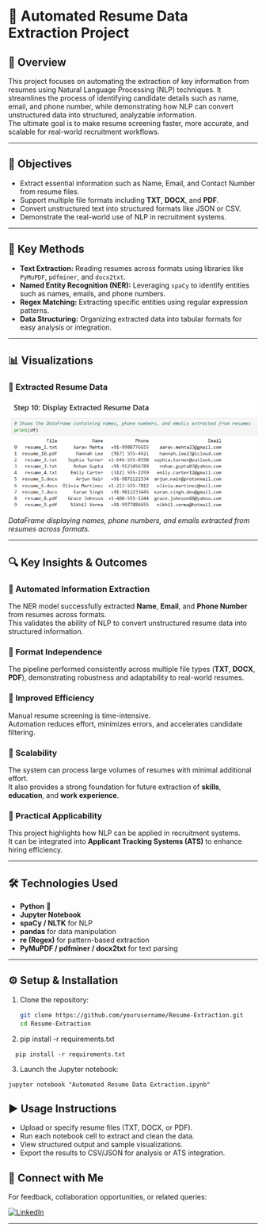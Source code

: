 # 🧠 Automated Resume Data Extraction Project

## 📘 Overview
This project focuses on automating the extraction of key information from resumes using Natural Language Processing (NLP) techniques. It streamlines the process of identifying candidate details such as name, email, and phone number, while demonstrating how NLP can convert unstructured data into structured, analyzable information.  
The ultimate goal is to make resume screening faster, more accurate, and scalable for real-world recruitment workflows.

---

## 🎯 Objectives
- Extract essential information such as Name, Email, and Contact Number from resume files.  
- Support multiple file formats including **TXT**, **DOCX**, and **PDF**.  
- Convert unstructured text into structured formats like JSON or CSV.  
- Demonstrate the real-world use of NLP in recruitment systems.  

---

## 🧩 Key Methods
- **Text Extraction:** Reading resumes across formats using libraries like `PyMuPDF`, `pdfminer`, and `docx2txt`.  
- **Named Entity Recognition (NER):** Leveraging `spaCy` to identify entities such as names, emails, and phone numbers.  
- **Regex Matching:** Extracting specific entities using regular expression patterns.  
- **Data Structuring:** Organizing extracted data into tabular formats for easy analysis or integration.  

---

## 📊 Visualizations

### 🧾 Extracted Resume Data
![Extracted Resume Data](images/Extracted%20Resume%20Data.png)
*DataFrame displaying names, phone numbers, and emails extracted from resumes across formats.*

---

## 🔍 Key Insights & Outcomes

### 🔹 Automated Information Extraction
The NER model successfully extracted **Name**, **Email**, and **Phone Number** from resumes across formats.  
This validates the ability of NLP to convert unstructured resume data into structured information.

### 🔹 Format Independence
The pipeline performed consistently across multiple file types (**TXT**, **DOCX**, **PDF**), demonstrating robustness and adaptability to real-world resumes.

### 🔹 Improved Efficiency
Manual resume screening is time-intensive.  
Automation reduces effort, minimizes errors, and accelerates candidate filtering.

### 🔹 Scalability
The system can process large volumes of resumes with minimal additional effort.  
It also provides a strong foundation for future extraction of **skills**, **education**, and **work experience**.

### 🔹 Practical Applicability
This project highlights how NLP can be applied in recruitment systems.  
It can be integrated into **Applicant Tracking Systems (ATS)** to enhance hiring efficiency.

---

## 🛠️ Technologies Used
- **Python** 🐍  
- **Jupyter Notebook**  
- **spaCy / NLTK** for NLP  
- **pandas** for data manipulation  
- **re (Regex)** for pattern-based extraction  
- **PyMuPDF / pdfminer / docx2txt** for text parsing  

---

## ⚙️ Setup & Installation

1. Clone the repository:
   ```bash
   git clone https://github.com/yourusername/Resume-Extraction.git
   cd Resume-Extraction

2. pip install -r requirements.txt
```
  pip install -r requirements.txt
```
3. Launch the Jupyter notebook:
```
jupyter notebook "Automated Resume Data Extraction.ipynb"
```

## ▶️ **Usage Instructions**

- Upload or specify resume files (TXT, DOCX, or PDF).
- Run each notebook cell to extract and clean the data.
- View structured output and sample visualizations.
- Export the results to CSV/JSON for analysis or ATS integration.

## 🔗 **Connect with Me**

For feedback, collaboration opportunities, or related queries:

[![LinkedIn](https://img.shields.io/badge/LinkedIn-Profile-blue?logo=linkedin)](https://www.linkedin.com/in/indu-r-3a3767170/)

---
